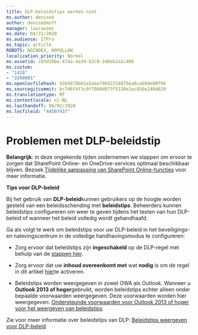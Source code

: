 ```yaml
---
title: DLP-beleidstips werken niet
ms.author: deniseb
author: denisebmsft
manager: laurawims
ms.date: 04/21/2020
ms.audience: ITPro
ms.topic: article
ROBOTS: NOINDEX, NOFOLLOW
localization_priority: Normal
ms.assetid: c03d30be-474a-4a34-b3c0-240eb2a2c466
ms.custom:
- "1428"
- "3200001"
ms.openlocfilehash: 9369878b62a5abe79bd215487bea6cabb0e80f06
ms.sourcegitcommit: bc7d6f4f3c9f7060d073f5130e1ec856e248d020
ms.translationtype: MT
ms.contentlocale: nl-NL
ms.lasthandoff: 06/02/2020
ms.locfileid: "44507437"
---
```

# <a name="dlp-policy-tip-issues"></a>Problemen met DLP-beleidstip

**Belangrijk**: in deze ongekende tijden ondernemen we stappen om ervoor te zorgen dat SharePoint Online- en OneDrive-services optimaal beschikbaar blijven. Bezoek [Tijdelijke aanpassing van SharePoint Online-functies](https://aka.ms/ODSPAdjustments) voor meer informatie.

**Tips voor DLP-beleid**

Bij het gebruik van **DLP-beleid**kunnen gebruikers op de hoogte worden gesteld van een beleidsschending met **beleidstips**. Beheerders kunnen beleidstips configureren om weer te geven tijdens het testen van hun DLP-beleid of wanneer het beleid volledig wordt gehandhaafd.
  
Ga als volgt te werk om beleidstips voor uw DLP-beleid in het beveiligings- en nalevingscentrum in de volledige handhavingsmodus te configureren:
  
- Zorg ervoor dat beleidstips zijn **ingeschakeld** op de DLP-regel met behulp van de [stappen hier](https://docs.microsoft.com/microsoft-365/compliance/use-notifications-and-policy-tips).

- Zorg ervoor dat uw **inhoud overeenkomt met** wat **nodig** is om de regel in dit artikel [hier](https://docs.microsoft.com/microsoft-365/compliance/sensitive-information-type-entity-definitions)te activeren.

- Beleidstips worden weergegeven in zowel OWA als Outlook. Wanneer u **Outlook 2013 of hoger**gebruikt, worden beleidstips echter alleen onder bepaalde voorwaarden weergegeven. Deze voorwaarden worden hier weergegeven: [Ondersteunde voorwaarden voor Outlook 2013 of hoger voor het weergeven van beleidstips](https://docs.microsoft.com/microsoft-365/compliance/use-notifications-and-policy-tips)

Zie voor meer informatie over beleidstips van DLP: [Beleidstips weergeven voor DLP-beleid](https://docs.microsoft.com/microsoft-365/compliance/use-notifications-and-policy-tips)
  